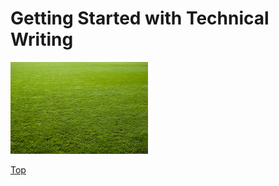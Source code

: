 # Getting Started with Technical Writing

![Image](https://github.com/grassLEE/grassleeblog/blob/main/blog/2023/assets/grass.jpg)

[Top](#Getting-Started-with-Technical-Writing)
